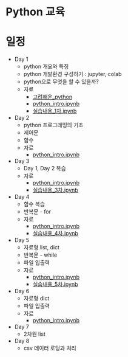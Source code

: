# Python 교육


# 일정

- Day 1
    - python 개요와 특징
    - python 개발환경 구성하기 : jupyter, colab
    - python으로 무엇을 할 수 있을까?
    - 자료
        - [고려해운_python](https://docs.google.com/presentation/d/11yR2zrvGBZ5BVNLXVD0tuW4Awpxo9YnrVWfvUW6AD9o/edit?usp=sharing)
        - [python_intro.ipynb](python_intro.ipynb)
        - [실습내용_1차.ipynb](실습내용_1차.ipynb)
- Day 2
    - python 프로그래밍의 기초
    - 제어문
    - 함수
    - 자료
        - [python_intro.ipynb](python_intro.ipynb)
-  Day 3
    - Day 1, Day 2 복습
    - 자료
        - [python_intro.ipynb](python_intro.ipynb)
        - [실습내용_3차.ipynb](실습내용_3차.ipynb)
- Day 4
    - 함수 복습
    - 반복문 - for
    - 자료
        - [python_intro.ipynb](python_intro.ipynb)
        - [실습내용_4차.ipynb](실습내용_4차.ipynb)
- Day 5
    - 자료형 list, dict
    - 반복문 - while
    - 파일 입출력
    - 자료
        - [python_intro.ipynb](python_intro.ipynb)
        - [실습내용_5차.ipynb](실습내용_5차.ipynb)
- Day 6
    - 자료형 dict
    - 파일 입출력
    - 자료
        - [python_intro.ipynb](python_intro.ipynb)
- Day 7
    - 2차원 list
- Day 8
    - csv 데이터 로딩과 처리
